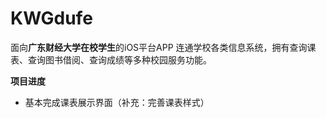 # KWGdufe
面向**广东财经大学在校学生**的iOS平台APP
连通学校各类信息系统，拥有查询课表、查询图书借阅、查询成绩等多种校园服务功能。

**项目进度**
* 基本完成课表展示界面（补充：完善课表样式）


